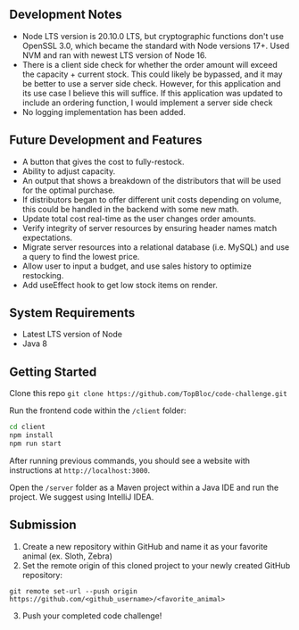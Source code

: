 ## Development Notes
- Node LTS version is 20.10.0 LTS, but cryptographic functions don't use OpenSSL 3.0, which became the standard with Node versions 17+. Used NVM and ran with newest LTS version of Node 16.
- There is a client side check for whether the order amount will exceed the capacity + current stock. This could likely be bypassed, and it may be better to use a server side check. However, for this application and its use case I believe this will suffice. If this application was updated to include an ordering function, I would implement a server side check
- No logging implementation has been added.
## Future Development and Features
- A button that gives the cost to fully-restock.
- Ability to adjust capacity.
- An output that shows a breakdown of the distributors that will be used for the optimal purchase.
- If distributors began to offer different unit costs depending on volume, this could be handled in the backend with some new math.
- Update total cost real-time as the user changes order amounts.
- Verify integrity of server resources by ensuring header names match expectations.
- Migrate server resources into a relational database (i.e. MySQL) and use a query to find the lowest price.
- Allow user to input a budget, and use sales history to optimize restocking.
- Add useEffect hook to get low stock items on render. 


## System Requirements
- Latest LTS version of Node
- Java 8

## Getting Started

Clone this repo `git clone https://github.com/TopBloc/code-challenge.git`

Run the frontend code within the `/client` folder:

```bash
cd client
npm install
npm run start
```

After running previous commands, you should see a website with instructions at `http://localhost:3000`.

Open the `/server` folder as a Maven project within a Java IDE and run the project. We suggest using IntelliJ IDEA.

## Submission

1. Create a new repository within GitHub and name it as your favorite animal (ex. Sloth, Zebra)
2. Set the remote origin of this cloned project to your newly created GitHub repository:
```
git remote set-url --push origin https://github.com/<github_username>/<favorite_animal>
```
3. Push your completed code challenge!
